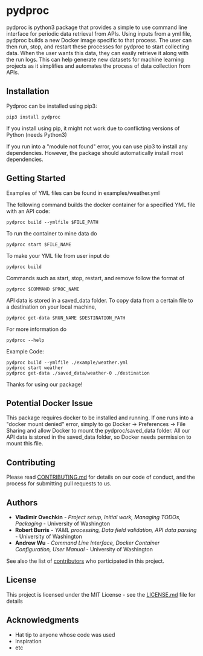 # pydproc

pydproc is python3 package that provides a simple to use command line interface for periodic data retrieval from APIs. Using inputs from a yml file, pydproc builds a new Docker image specific to that process. The user can then run, stop, and restart these processes for pydproc to start collecting data. When the user wants this data, they can easily retrieve it along with the run logs. This can help generate new datasets for machine learning projects as it simplifies and automates the process of data collection from APIs.

## Installation

Pydproc can be installed using pip3:

    pip3 install pydproc
    
 If you install using pip, it might not work due to conflicting versions of Python (needs Python3)
 
 If you run into a "module not found" error, you can use pip3 to install any dependencies.
 However, the package should automatically install most dependencies. 

## Getting Started

Examples of YML files can be found in examples/weather.yml

The following command builds the docker container for a specified YML file with an API code:

    pydproc build --ymlfile $FILE_PATH

To run the container to mine data do
    
    pydproc start $FILE_NAME
    
To make your YML file from user input do 

    pydproc build
 
 Commands such as start, stop, restart, and remove follow the format of 
 
    pydproc $COMMAND $PROC_NAME
 
 API data is stored in a saved_data folder. To copy data from a certain file to a destination on your local machine,
 
    pydproc get-data $RUN_NAME $DESTINATION_PATH
    
 For more information do
 
    pydproc --help
 
 Example Code: 
 
    pydproc build --ymlfile ./example/weather.yml
    pydproc start weather
    pydproc get-data ./saved_data/weather-0 ./destination
 
 Thanks for using our package!

## Potential Docker Issue
 
 This package requires docker to be installed and running. If one runs into a "docker mount denied" error, simply to go 
 Docker -> Preferences -> File Sharing and allow Docker to mount the pydproc/saved_data folder. All our API data is stored in 
 the saved_data folder, so Docker needs permission to mount this file.
 
## Contributing

Please read [CONTRIBUTING.md](CONTRIBUTING.md) for details on our code of conduct, and the process for submitting pull requests to us.

## Authors

* **Vladimir Ovechkin** - *Project setup, Initial work, Managing TODOs, Packaging* - University of Washington
* **Robert Burris** - *YAML processing, Data field validation, API data parsing* - University of Washington
* **Andrew Wu** - *Command Line Interface, Docker Container Configuration, User Manual* - University of Washington

See also the list of [contributors](https://github.com/your/project/contributors) who participated in this project.

## License

This project is licensed under the MIT License - see the [LICENSE.md](LICENSE.md) file for details

## Acknowledgments

* Hat tip to anyone whose code was used
* Inspiration
* etc

